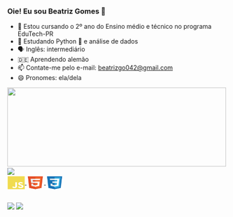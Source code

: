 ### Oie! Eu sou Beatriz Gomes 👋

- 🔭 Estou cursando o 2º ano do Ensino médio e técnico no programa EduTech-PR
- 🌱 Estudando Python 🐍 e análise de dados
- 🗣️ Inglês: intermediário
- 🇩🇪 Aprendendo alemão
- 📫 Contate-me pelo e-mail: beatrizgo042@gmail.com
- 😄 Pronomes: ela/dela

<div>
  <a href="https://github.com/beatrizgo042">
  <img height="180em" width=500em src="https://github-readme-stats.vercel.app/api?username=beatrizgo042&show_icons=true&theme=tokyonight&include_all_commits=true&count_private=true"/>
  <img height="180em" src="https://github-readme-stats.vercel.app/api/top-langs/?username=beatrizgo042&layout=compact&langs_count=7&theme=tokyonight"/>
</div>

<div>
  <img align="center" alt="Rafa-Js" height="30" width="40" src="https://raw.githubusercontent.com/devicons/devicon/master/icons/javascript/javascript-plain.svg">
  <img align="center" alt="Rafa-HTML" height="30" width="40" src="https://raw.githubusercontent.com/devicons/devicon/master/icons/html5/html5-original.svg">
  <img align="center" alt="Rafa-CSS" height="30" width="40" src="https://raw.githubusercontent.com/devicons/devicon/master/icons/css3/css3-original.svg">
</div>
  
  ##
  
<div>
  <a href = "mailto:beatrizgo042@gmail.com"><img src="https://img.shields.io/badge/-Gmail-%23333?style=for-the-badge&logo=gmail&logoColor=white" target="_blank"></a>
  <a href="https://www.linkedin.com/in/beatrizgo042/" target="_blank"><img src="https://img.shields.io/badge/-LinkedIn-%230077B5?style=for-the-badge&logo=linkedin&logoColor=white" target="_blank"></a> 
  
</div>
